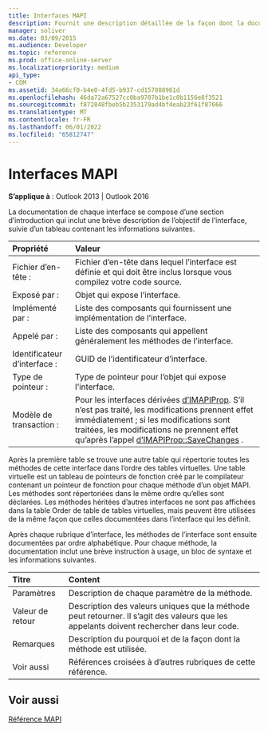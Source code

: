 ```yaml
---
title: Interfaces MAPI
description: Fournit une description détaillée de la façon dont la documentation pour les interfaces MAPI et leurs propriétés associées sont structurées.
manager: soliver
ms.date: 03/09/2015
ms.audience: Developer
ms.topic: reference
ms.prod: office-online-server
ms.localizationpriority: medium
api_type:
- COM
ms.assetid: 34a66cf0-b4e0-4fd5-b937-cd157888961d
ms.openlocfilehash: 46da72a67527cc0ba9707b1be1c0b1156e8f3521
ms.sourcegitcommit: f872848fbeb5b2353179ad4bf4eab23f61f87666
ms.translationtype: MT
ms.contentlocale: fr-FR
ms.lasthandoff: 06/01/2022
ms.locfileid: "65812747"
---
```

# <a name="mapi-interfaces"></a>Interfaces MAPI

  
  
**S’applique à** : Outlook 2013 | Outlook 2016 
  
La documentation de chaque interface se compose d’une section d’introduction qui inclut une brève description de l’objectif de l’interface, suivie d’un tableau contenant les informations suivantes.
  
|Propriété |Valeur |
|:-----|:-----|
|Fichier d’en-tête :  <br/> |Fichier d’en-tête dans lequel l’interface est définie et qui doit être inclus lorsque vous compilez votre code source. |
|Exposé par :  <br/> |Objet qui expose l’interface. |
|Implémenté par :  <br/> |Liste des composants qui fournissent une implémentation de l’interface. |
|Appelé par :  <br/> |Liste des composants qui appellent généralement les méthodes de l’interface. |
|Identificateur d’interface :  <br/> |GUID de l’identificateur d’interface. |
|Type de pointeur :  <br/> |Type de pointeur pour l’objet qui expose l’interface. |
|Modèle de transaction :  <br/> |Pour les interfaces dérivées [d’IMAPIProp](imapipropiunknown.md). S’il n’est pas traité, les modifications prennent effet immédiatement ; si les modifications sont traitées, les modifications ne prennent effet qu’après l’appel [d’IMAPIProp::SaveChanges](imapiprop-savechanges.md) . |
   
Après la première table se trouve une autre table qui répertorie toutes les méthodes de cette interface dans l’ordre des tables virtuelles. Une table virtuelle est un tableau de pointeurs de fonction créé par le compilateur contenant un pointeur de fonction pour chaque méthode d’un objet MAPI. Les méthodes sont répertoriées dans le même ordre qu’elles sont déclarées. Les méthodes héritées d’autres interfaces ne sont pas affichées dans la table Order de table de tables virtuelles, mais peuvent être utilisées de la même façon que celles documentées dans l’interface qui les définit.
  
Après chaque rubrique d’interface, les méthodes de l’interface sont ensuite documentées par ordre alphabétique. Pour chaque méthode, la documentation inclut une brève instruction à usage, un bloc de syntaxe et les informations suivantes.
  
|**Titre**|**Content**|
|:-----|:-----|
|Paramètres  <br/> |Description de chaque paramètre de la méthode. |
|Valeur de retour  <br/> |Description des valeurs uniques que la méthode peut retourner. Il s’agit des valeurs que les appelants doivent rechercher dans leur code. |
|Remarques  <br/> |Description du pourquoi et de la façon dont la méthode est utilisée. |
|Voir aussi  <br/> |Références croisées à d’autres rubriques de cette référence. |
   
## <a name="see-also"></a>Voir aussi



[Référence MAPI](mapi-reference.md)

